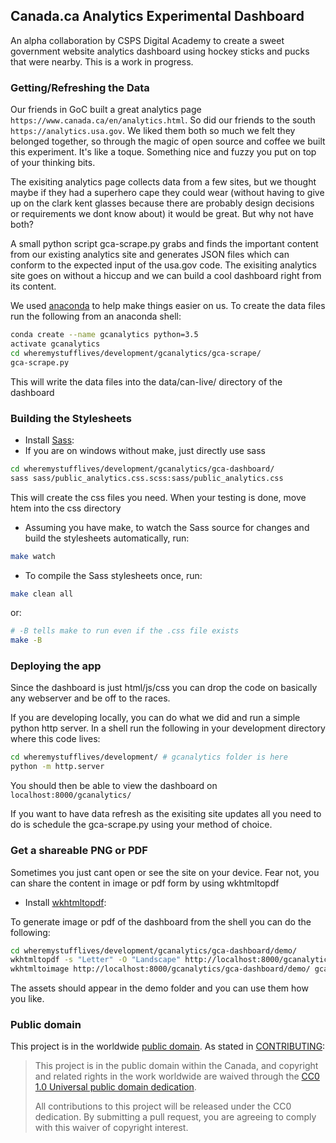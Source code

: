 ## Canada.ca Analytics Experimental Dashboard

An alpha collaboration by CSPS Digital Academy to create a sweet government website analytics dashboard using hockey sticks and pucks that were nearby. This is a work in progress.

### Getting/Refreshing the Data

Our friends in GoC built a great analytics page `https://www.canada.ca/en/analytics.html`. So did our friends to the south `https://analytics.usa.gov`. We liked them both so much we felt they belonged together, so through the magic of open source and coffee we built this experiment. It's like a toque. Something nice and fuzzy you put on top of your thinking bits. 

The exisiting analytics page collects data from a few sites, but we thought maybe if they had a superhero cape they could wear (without having to give up on the clark kent glasses because there are probably design decisions or requirements we dont know about) it would be great. But why not have both?

A small python script gca-scrape.py grabs and finds the important content from our existing analytics site and generates JSON files which can conform to the expected input of the usa.gov code. The exisiting analytics site goes on without a hiccup and we can build a cool dashboard right from its content.

We used [anaconda](https://www.anaconda.com/download/) to help make things easier on us. To create the data files run the following from an anaconda shell:

```bash
conda create --name gcanalytics python=3.5
activate gcanalytics
cd wheremystufflives/development/gcanalytics/gca-scrape/
gca-scrape.py
```

This will write the data files into the data/can-live/ directory of the dashboard

### Building the Stylesheets

* Install [Sass](http://sass-lang.com/):
* If you are on windows without make, just directly use sass

```bash
cd wheremystufflives/development/gcanalytics/gca-dashboard/
sass sass/public_analytics.css.scss:sass/public_analytics.css
```
This will create the css files you need. When your testing is done, move htem into the css directory

* Assuming you have make, to watch the Sass source for changes and build the stylesheets automatically, run:

```bash
make watch
```

* To compile the Sass stylesheets once, run:

```bash
make clean all
```

or:

```bash
# -B tells make to run even if the .css file exists
make -B
```

### Deploying the app

Since the dashboard is just html/js/css you can drop the code on basically any webserver and be off to the races.

If you are developing locally, you can do what we did and run a simple python http server. In a shell run the following in your development directory where this code lives:

```bash
cd wheremystufflives/development/ # gcanalytics folder is here
python -m http.server
```

You should then be able to view the dashboard on `localhost:8000/gcanalytics/`

If you want to have data refresh as the exisiting site updates all you need to do is schedule the gca-scrape.py using your method of choice.

### Get a shareable PNG or PDF

Sometimes you just cant open or see the site on your device. Fear not, you can share the content in image or pdf form by using wkhtmltopdf

* Install [wkhtmltopdf](https://wkhtmltopdf.org/):

To generate image or pdf of the dashboard from the shell you can do the following:

```bash
cd wheremystufflives/development/gcanalytics/gca-dashboard/demo/
wkhtmltopdf -s "Letter" -O "Landscape" http://localhost:8000/gcanalytics/gca-dashboard/demo/ gcanalytics.pdf
wkhtmltoimage http://localhost:8000/gcanalytics/gca-dashboard/demo/ gcanalytics.png
```

The assets should appear in the demo folder and you can use them how you like.

### Public domain

This project is in the worldwide [public domain](LICENSE.md). As stated in [CONTRIBUTING](CONTRIBUTING.md):

> This project is in the public domain within the Canada, and copyright and related rights in the work worldwide are waived through the [CC0 1.0 Universal public domain dedication](https://creativecommons.org/publicdomain/zero/1.0/).
>
> All contributions to this project will be released under the CC0 dedication. By submitting a pull request, you are agreeing to comply with this waiver of copyright interest.
